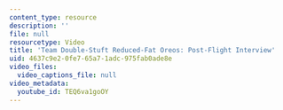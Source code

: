 ```yaml
---
content_type: resource
description: ''
file: null
resourcetype: Video
title: 'Team Double-Stuft Reduced-Fat Oreos: Post-Flight Interview'
uid: 4637c9e2-0fe7-65a7-1adc-975fab0ade8e
video_files:
  video_captions_file: null
video_metadata:
  youtube_id: TEQ6va1goOY
---
```


